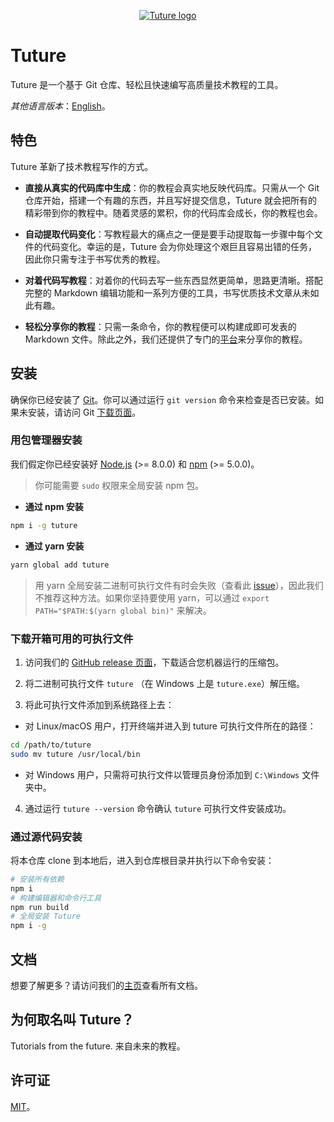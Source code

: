 <p align="center"><a href="https://tuture.co" target="_blank" rel="noopener noreferrer"><img src="https://tuture.co/logo.svg" alt="Tuture logo"></a></p>

# Tuture

Tuture 是一个基于 Git 仓库、轻松且快速编写高质量技术教程的工具。

_其他语言版本_：[English](README.md)。

## 特色

Tuture 革新了技术教程写作的方式。

- **直接从真实的代码库中生成**：你的教程会真实地反映代码库。只需从一个 Git 仓库开始，搭建一个有趣的东西，并且写好提交信息，Tuture 就会把所有的精彩带到你的教程中。随着灵感的累积，你的代码库会成长，你的教程也会。

- **自动提取代码变化**：写教程最大的痛点之一便是要手动提取每一步骤中每个文件的代码变化。幸运的是，Tuture 会为你处理这个艰巨且容易出错的任务，因此你只需专注于书写优秀的教程。

- **对着代码写教程**：对着你的代码去写一些东西显然更简单，思路更清晰。搭配完整的 Markdown 编辑功能和一系列方便的工具，书写优质技术文章从未如此有趣。

- **轻松分享你的教程**：只需一条命令，你的教程便可以构建成即可发表的 Markdown 文件。除此之外，我们还提供了专门的[平台](https://github.com/tuture-dev/hub)来分享你的教程。

## 安装

确保你已经安装了 [Git](https://git-scm.com/)。你可以通过运行 `git version` 命令来检查是否已安装。如果未安装，请访问 Git [下载页面](https://git-scm.com/downloads)。

### 用包管理器安装

我们假定你已经安装好 [Node.js](https://nodejs.org/) (>= 8.0.0) 和 [npm](https://www.npmjs.com/) (>= 5.0.0)。

> 你可能需要 `sudo` 权限来全局安装 npm 包。

- **通过 npm 安装**

```bash
npm i -g tuture
```

- **通过 yarn 安装**

```bash
yarn global add tuture
```

> 用 yarn 全局安装二进制可执行文件有时会失败（查看此 [issue](https://github.com/yarnpkg/yarn/issues/1321)），因此我们不推荐这种方法。如果你坚持要使用 yarn，可以通过 `export PATH="$PATH:$(yarn global bin)"` 来解决。

### 下载开箱可用的可执行文件

1. 访问我们的 [GitHub release 页面](https://github.com/tuture-dev/tuture/releases)，下载适合您机器运行的压缩包。

2. 将二进制可执行文件 `tuture` （在 Windows 上是 `tuture.exe`）解压缩。

3. 将此可执行文件添加到系统路径上去：

  - 对 Linux/macOS 用户，打开终端并进入到 tuture 可执行文件所在的路径：

  ```bash
  cd /path/to/tuture
  sudo mv tuture /usr/local/bin
  ```

  - 对 Windows 用户，只需将可执行文件以管理员身份添加到 `C:\Windows` 文件夹中。

4. 通过运行 `tuture --version` 命令确认 `tuture` 可执行文件安装成功。

### 通过源代码安装

将本仓库 clone 到本地后，进入到仓库根目录并执行以下命令安装：

```bash
# 安装所有依赖
npm i
# 构建编辑器和命令行工具
npm run build
# 全局安装 Tuture
npm i -g
```

## 文档

想要了解更多？请访问我们的[主页](https://tuture.co)查看所有文档。

## 为何取名叫 Tuture？

Tutorials from the future. 来自未来的教程。

## 许可证

[MIT](LICENSE)。

